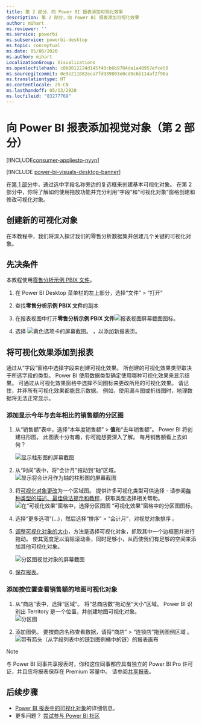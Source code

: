 ```yaml
---
title: 第 2 部分，向 Power BI 报表添加可视化效果
description: 第 2 部分，向 Power BI 报表添加可视化效果
author: mihart
ms.reviewer: ''
ms.service: powerbi
ms.subservice: powerbi-desktop
ms.topic: conceptual
ms.date: 05/06/2020
ms.author: mihart
LocalizationGroup: Visualizations
ms.openlocfilehash: c8b0012224d145f40cb6b9784da1a40957efce50
ms.sourcegitcommit: 0e9e211082eca7fd939803e0cd9c6b114af2f90a
ms.translationtype: HT
ms.contentlocale: zh-CN
ms.lasthandoff: 05/13/2020
ms.locfileid: "83277769"
---
```

# <a name="add-visuals-to-a-power-bi-report-part-2"></a>向 Power BI 报表添加视觉对象（第 2 部分）

[!INCLUDE[consumer-appliesto-nyyn](../includes/consumer-appliesto-nyyn.md)]    

[!INCLUDE [power-bi-visuals-desktop-banner](../includes/power-bi-visuals-desktop-banner.md)]

在[第 1 部分](power-bi-report-add-visualizations-i.md)中，通过选中字段名称旁边的复选框来创建基本可视化对象。  在第 2 部分中，你将了解如何使用拖放功能并充分利用“字段”和“可视化对象”窗格创建和修改可视化对象。


## <a name="create-a-new-visualization"></a>创建新的可视化对象
在本教程中，我们将深入探讨我们的零售分析数据集并创建几个关键的可视化对象。

## <a name="prerequisites"></a>先决条件

本教程使用[零售分析示例 PBIX 文件](https://download.microsoft.com/download/9/6/D/96DDC2FF-2568-491D-AAFA-AFDD6F763AE3/Retail%20Analysis%20Sample%20PBIX.pbix)。

1. 在 Power BI Desktop 菜单栏的左上部分，选择“文件” > “打开” 
   
2. 查找**零售分析示例 PBIX 文件**的副本

1. 在报表视图中打开**零售分析示例 PBIX 文件**![报表视图屏幕截图图标](media/power-bi-visualization-kpi/power-bi-report-view.png)。

1. 选择 ![黄色选项卡的屏幕截图。](media/power-bi-visualization-kpi/power-bi-yellow-tab.png) ，以添加新报表页。

## <a name="add-visualizations-to-the-report"></a>将可视化效果添加到报表

通过从“字段”窗格中选择字段来创建可视化效果。 所创建的可视化效果类型取决于所选字段的类型。 Power BI 使用数据类型确定使用哪种可视化效果来显示结果。 可通过从可视化效果窗格中选择不同图标来更改所用的可视化效果。 请记住，并非所有可视化效果都能显示数据。 例如，使用漏斗图或折线图时，地理数据将无法正常显示。 


### <a name="add-an-area-chart-that-looks-at-this-years-sales-compared-to-last-year"></a>添加显示今年与去年相比的销售额的分区图

1. 从“销售额”表中，选择“本年度销售额” > **值**和“去年销售额”。 Power BI 将创建柱形图。  此图表十分有趣，你可能想要深入了解。 每月销售额看上去如何？  
   
   ![显示柱形图的屏幕截图](media/power-bi-report-add-visualizations-ii/power-bi-start.png)

2. 从“时间”表中，将“会计月”拖动到“轴”区域。  
   ![显示将会计月作为轴的柱形图的屏幕截图](media/power-bi-report-add-visualizations-ii/power-bi-fiscalmonth.png)

3. 将[可视化对象更改](power-bi-report-change-visualization-type.md)为一个区域图。  提供许多可视化类型可供选择 - 请参阅[每种类型的描述、最佳做法提示和教程](power-bi-visualization-types-for-reports-and-q-and-a.md)，获取类型选择相关帮助。 ![在“可视化效果”窗格中，选择分区图图 “可视化效果”窗格中的分区图图标](media/power-bi-report-add-visualizations-ii/power-bi-area-chart.png)。

4. 选择“更多选项”(…)，然后选择“排序” >  “会计月”，对视觉对象排序  。

5. [调整可视化对象的大小](power-bi-visualization-move-and-resize.md)，方法是选择可视化对象，抓取其中一个边框圈并进行拖动。 使其宽度足以消除滚动条，同时足够小，从而使我们有足够的空间来添加其他可视化对象。
   
   ![分区图视觉对象的屏幕截图](media/power-bi-report-add-visualizations-ii/pbi_part2_7b.png)
6. [保存报表](../create-reports/service-report-save.md)。

### <a name="add-a-map-visualization-that-looks-at-sales-by-location"></a>添加按位置查看销售额的地图可视化对象

1. 从“商店”表中，选择“区域”。 将“总商店数”拖动至“大小”区域。 Power BI 识别出 Territory 是一个位置，并创建地图可视化对象。  
   ![分区图](media/power-bi-report-add-visualizations-ii/power-bi-map1.png)

2. 添加图例。  要按商店名称查看数据，请将“商店” > “连锁店”拖到图例区域 。  
   ![带有箭头（从字段列表中的链到图例桶中的链）的报表画布](media/power-bi-report-add-visualizations-ii/power-bi-chain.png)

> [!NOTE]
> 与 Power BI 同事共享报表时，你和这位同事都应具有独立的 Power BI Pro 许可证，并且应将报表保存在 Premium 容量中。 请参阅[共享报表](../collaborate-share/service-share-reports.md)。

## <a name="next-steps"></a>后续步骤
* [Power BI 报表中的可视化对象](power-bi-report-visualizations.md)的详细信息。  
* 更多问题？ [尝试参与 Power BI 社区](https://community.powerbi.com/)


